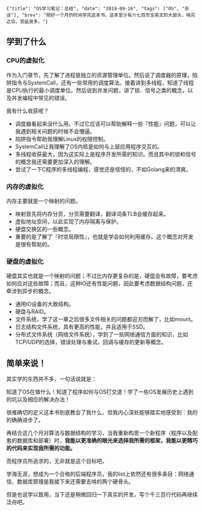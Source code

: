 ```lw-blog-meta
{"title": "OS学习笔记：总结", "date": "2019-09-16", "tags": ["OS", "杂谈"], "brev": "刚好一个月的时间学完这本书。这本至少有六七百页全英文的大部头，啃完之后，受益良多。"}
```

## 学到了什么

### CPU的虚拟化

作为入门章节，先了解了进程是独立的资源管理单位。然后说了调度器的原理，陷阱指令与SystemCall，还有一些常用的调度算法。接着讲到多线程，知道了线程是CPU执行的最小调度单位。然后说到并发问题，讲了锁、信号之类的概念，以及并发编程中常见的错误。

我有什么收获呢？

- 调度器看起来没什么用。不过它应该可以帮助解释一些『性能』问题，可以让我遇到相关问题的时候不会懵逼。
- 陷阱指令帮助我理解Linux的权限控制。
- SystemCall让我理解了OS内核是如何与上层应用程序交互的。
- 多线程收获最大，因为这实际上是程序开发所需的知识。而且其中的锁和信号的概念我还需要更加深入的理解。
- 尝试了一下C程序的多线程编程，感觉还是怪怪的，不如Golang来的清爽。

### 内存的虚拟化

内存主要就是一个映射的问题。

- 映射首先将内存分页，分页需要翻译，翻译词条TLB会缓存起来。
- 虚拟地址空间，以此实现了内存隔离与保护。
- 硬盘交换区的一些概念。
- 重要的是了解了『时空局限性』，也就是学会如何利用缓存。这个概念对开发是很有帮助的。

### 硬盘的虚拟化

硬盘其实也就是一个映射的问题；不过比内存更复杂的是，硬盘会有故障，要考虑如何应对这些故障；而且，这种IO还有性能问题，因此要考虑数据结构问题，还牵涉到异步的概念。

- 通用IO设备的大致结构。
- 硬盘与RAID。
- 文件系统，学了这一章之后很多文件相关的问题都迎刃而解了，比如mount。
- 日志结构文件系统，具有更高的性能，并且适用于SSD。
- 分布式文件系统（网络文件系统），学到了一些网络通信方面的知识，比如TCP/UDP的选择，错误处理与重试，回调与缓存的更新等概念。

## 简单来说！

其实学的东西并不多，一句话说就是：

知道了OS在做什么！知道了程序如何与OS打交道！学了一些OS发展历史上遇到的坑以及相应的解决办法！

很难确切的定义这本书到底教会了我什么，但我内心深处能够踏实地感受到：我的的确确进步了。

再结合这几个月对算法与数据结构的学习，当我重新构思一个新程序（程序以及配套的数据库和部署）时，**我能以更准确的眼光来选择我所需的框架，我能以更精巧的代码来实现我所需的功能。**

而程序员所追求的，无非就是这个目标吧。

学海无涯，想成为一个合格的后端程序员，我的list上依然还有很多条目：网络通信、数据库原理是我接下来还需要去啃的两个硬骨头。

但是也说学以致用，当下还是稍微回归一下真实的开发，写个千三百行代码再继续泛舟吧。
